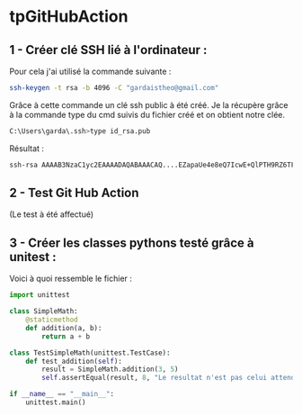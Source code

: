 # tpGitHubAction
## 1 - Créer clé SSH lié à l'ordinateur :
Pour cela j'ai utilisé la commande suivante : 
```bash
ssh-keygen -t rsa -b 4096 -C "gardaistheo@gmail.com"
```
Grâce à cette commande un clé ssh public à été créé.
Je la récupère grâce à la commande type du cmd suivis du fichier créé et on obtient notre clée.
```bash
C:\Users\garda\.ssh>type id_rsa.pub
```
Résultat :
```bash
ssh-rsa AAAAB3NzaC1yc2EAAAADAQABAAACAQ....EZapaUe4e8eQ7IcwE+QlPTH9RZ6TF98PuoIc72lZj7gMWkWhfHWI4FkraHtlihhnL3uo9qxau5+A+Dn8qTzHiWACrJ6VIWw== gardaistheo@gmail.com
```

## 2 - Test Git Hub Action
(Le test à été affectué)
## 3 - Créer les classes pythons testé grâce à unitest :
Voici à quoi ressemble le fichier : 
```python
import unittest

class SimpleMath:
    @staticmethod
    def addition(a, b):
        return a + b

class TestSimpleMath(unittest.TestCase):
    def test_addition(self):
        result = SimpleMath.addition(3, 5)
        self.assertEqual(result, 8, "Le resultat n'est pas celui attendue")

if __name__ == "__main__":
    unittest.main()

```